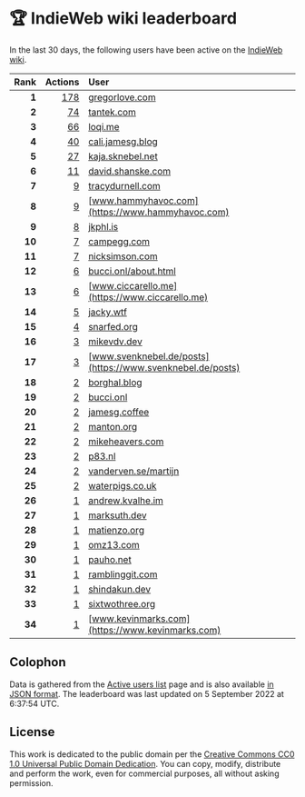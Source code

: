 # 🏆 IndieWeb wiki leaderboard

In the last 30 days, the following users have been active on the [IndieWeb wiki](https://indieweb.org).

| Rank | Actions | User |
|-----:|--------:|:-----|
| **1** | [178](https://indieweb.org/Special:Contributions/Gregorlove.com) | [gregorlove.com](https://gregorlove.com) |
| **2** | [74](https://indieweb.org/Special:Contributions/Tantek.com) | [tantek.com](https://tantek.com) |
| **3** | [66](https://indieweb.org/Special:Contributions/Loqi.me) | [loqi.me](https://loqi.me) |
| **4** | [40](https://indieweb.org/Special:Contributions/Cali.jamesg.blog) | [cali.jamesg.blog](https://cali.jamesg.blog) |
| **5** | [27](https://indieweb.org/Special:Contributions/Kaja.sknebel.net) | [kaja.sknebel.net](https://kaja.sknebel.net) |
| **6** | [11](https://indieweb.org/Special:Contributions/David.shanske.com) | [david.shanske.com](https://david.shanske.com) |
| **7** | [9](https://indieweb.org/Special:Contributions/Tracydurnell.com) | [tracydurnell.com](https://tracydurnell.com) |
| **8** | [9](https://indieweb.org/Special:Contributions/Www.hammyhavoc.com) | [www.hammyhavoc.com](https://www.hammyhavoc.com) |
| **9** | [8](https://indieweb.org/Special:Contributions/Jkphl.is) | [jkphl.is](https://jkphl.is) |
| **10** | [7](https://indieweb.org/Special:Contributions/Campegg.com) | [campegg.com](https://campegg.com) |
| **11** | [7](https://indieweb.org/Special:Contributions/Nicksimson.com) | [nicksimson.com](https://nicksimson.com) |
| **12** | [6](https://indieweb.org/Special:Contributions/Bucci.onl_about.html) | [bucci.onl/about.html](https://bucci.onl/about.html) |
| **13** | [6](https://indieweb.org/Special:Contributions/Www.ciccarello.me) | [www.ciccarello.me](https://www.ciccarello.me) |
| **14** | [5](https://indieweb.org/Special:Contributions/Jacky.wtf) | [jacky.wtf](https://jacky.wtf) |
| **15** | [4](https://indieweb.org/Special:Contributions/Snarfed.org) | [snarfed.org](https://snarfed.org) |
| **16** | [3](https://indieweb.org/Special:Contributions/Mikevdv.dev) | [mikevdv.dev](https://mikevdv.dev) |
| **17** | [3](https://indieweb.org/Special:Contributions/Www.svenknebel.de_posts) | [www.svenknebel.de/posts](https://www.svenknebel.de/posts) |
| **18** | [2](https://indieweb.org/Special:Contributions/Borghal.blog) | [borghal.blog](https://borghal.blog) |
| **19** | [2](https://indieweb.org/Special:Contributions/Bucci.onl) | [bucci.onl](https://bucci.onl) |
| **20** | [2](https://indieweb.org/Special:Contributions/Jamesg.coffee) | [jamesg.coffee](https://jamesg.coffee) |
| **21** | [2](https://indieweb.org/Special:Contributions/Manton.org) | [manton.org](https://manton.org) |
| **22** | [2](https://indieweb.org/Special:Contributions/Mikeheavers.com) | [mikeheavers.com](https://mikeheavers.com) |
| **23** | [2](https://indieweb.org/Special:Contributions/P83.nl) | [p83.nl](https://p83.nl) |
| **24** | [2](https://indieweb.org/Special:Contributions/Vanderven.se_martijn) | [vanderven.se/martijn](https://vanderven.se/martijn) |
| **25** | [2](https://indieweb.org/Special:Contributions/Waterpigs.co.uk) | [waterpigs.co.uk](https://waterpigs.co.uk) |
| **26** | [1](https://indieweb.org/Special:Contributions/Andrew.kvalhe.im) | [andrew.kvalhe.im](https://andrew.kvalhe.im) |
| **27** | [1](https://indieweb.org/Special:Contributions/Marksuth.dev) | [marksuth.dev](https://marksuth.dev) |
| **28** | [1](https://indieweb.org/Special:Contributions/Matienzo.org) | [matienzo.org](https://matienzo.org) |
| **29** | [1](https://indieweb.org/Special:Contributions/Omz13.com) | [omz13.com](https://omz13.com) |
| **30** | [1](https://indieweb.org/Special:Contributions/Pauho.net) | [pauho.net](https://pauho.net) |
| **31** | [1](https://indieweb.org/Special:Contributions/Ramblinggit.com) | [ramblinggit.com](https://ramblinggit.com) |
| **32** | [1](https://indieweb.org/Special:Contributions/Shindakun.dev) | [shindakun.dev](https://shindakun.dev) |
| **33** | [1](https://indieweb.org/Special:Contributions/Sixtwothree.org) | [sixtwothree.org](https://sixtwothree.org) |
| **34** | [1](https://indieweb.org/Special:Contributions/Www.kevinmarks.com) | [www.kevinmarks.com](https://www.kevinmarks.com) |


## Colophon

Data is gathered from the [Active users list](https://indieweb.org/Special:ActiveUsers) page and is also available [in JSON format](https://github.com/jgarber623/indieweb-wiki-leaderboard/blob/main/data/leaderboard.json). The leaderboard was last updated on 5 September 2022 at 6:37:54 UTC.

## License

This work is dedicated to the public domain per the [Creative Commons CC0 1.0 Universal Public Domain Dedication](https://creativecommons.org/publicdomain/zero/1.0/). You can copy, modify, distribute and perform the work, even for commercial purposes, all without asking permission.
